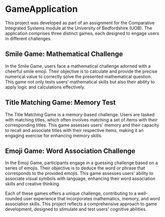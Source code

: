 # GameApplication
This project was developed as part of an assignment for the Comparative Integrated Systems module at the University of Bedfordshire (UOB). The application comprises three distinct games, each designed to engage users in different challenges.
## Smile Game: Mathematical Challenge
In the Smile Game, users face a mathematical challenge adorned with a cheerful smile emoji.
Their objective is to calculate and provide the precise numerical value to correctly solve the presented mathematical question. This game not only tests users' mathematical skills but also their ability to apply logic and calculations effectively.

## Title Matching Game: Memory Test
The Title Matching Game is a memory-based challenge.
Users are tasked with matching titles, which often involves matching a set of items with their corresponding titles. This game assesses users' memory and their capacity to recall and associate titles with their respective items, making it an engaging exercise for enhancing memory skills.

## Emoji Game: Word Association Challenge
In the Emoji Game, participants engage in a guessing challenge based on a series of emojis.
Their objective is to deduce the word or phrase that corresponds to the provided emojis. This game assesses users' ability to associate visual symbols with language, enhancing their word association skills and creative thinking.

Each of these games offers a unique challenge, contributing to a well-rounded user experience that incorporates mathematics, memory, and word association skills. This project reflects a comprehensive approach to game development, designed to stimulate and test users' cognitive abilities.
